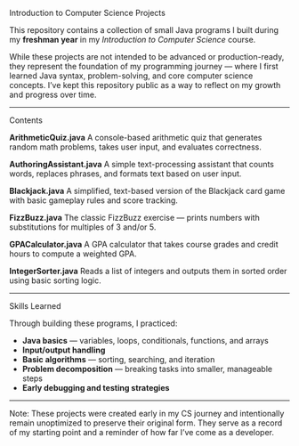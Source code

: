 Introduction to Computer Science Projects

This repository contains a collection of small Java programs I built during my **freshman year** in my *Introduction to Computer Science* course.

While these projects are not intended to be advanced or production-ready, they represent the foundation of my programming journey — where I first learned Java syntax, problem-solving, and core computer science concepts.
I’ve kept this repository public as a way to reflect on my growth and progress over time.

____________________________________________________________________________________________________________________________________

Contents

**ArithmeticQuiz.java**
  A console-based arithmetic quiz that generates random math problems, takes user input, and evaluates correctness.

**AuthoringAssistant.java**
  A simple text-processing assistant that counts words, replaces phrases, and formats text based on user input.

**Blackjack.java**
  A simplified, text-based version of the Blackjack card game with basic gameplay rules and score tracking.

**FizzBuzz.java**
  The classic FizzBuzz exercise — prints numbers with substitutions for multiples of 3 and/or 5.

**GPACalculator.java**
  A GPA calculator that takes course grades and credit hours to compute a weighted GPA.

**IntegerSorter.java**
  Reads a list of integers and outputs them in sorted order using basic sorting logic.

____________________________________________________________________________________________________________________________________

Skills Learned

Through building these programs, I practiced:

* **Java basics** — variables, loops, conditionals, functions, and arrays
* **Input/output handling**
* **Basic algorithms** — sorting, searching, and iteration
* **Problem decomposition** — breaking tasks into smaller, manageable steps
* **Early debugging and testing strategies**

____________________________________________________________________________________________________________________________________

Note:
  These projects were created early in my CS journey and intentionally remain unoptimized to preserve their original form.
  They serve as a record of my starting point and a reminder of how far I’ve come as a developer.

